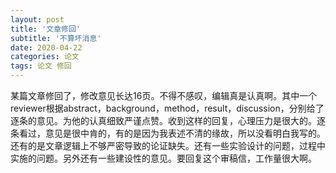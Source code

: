 ```yaml
---
layout: post
title: '文章修回'
subtitle: '不算坏消息'
date: 2020-04-22
categories: 论文 
tags: 论文 修回
---
```


某篇文章修回了，修改意见长达16页。不得不感叹，编辑真是认真啊。其中一个reviewer根据abstract，background，method，result，discussion，分别给了逐条的意见。为他的认真细致严谨点赞。收到这样的回复，心理压力是很大的。逐条看过，意见是很中肯的，有的是因为我表述不清的缘故，所以没看明白我写的。还有的是文章逻辑上不够严密导致的论证缺失。还有一些实验设计的问题，过程中实施的问题。另外还有一些建设性的意见。要回复这个审稿信，工作量很大啊。

